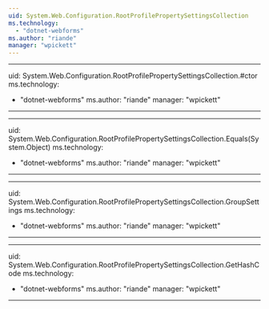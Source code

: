 ```yaml
---
uid: System.Web.Configuration.RootProfilePropertySettingsCollection
ms.technology: 
  - "dotnet-webforms"
ms.author: "riande"
manager: "wpickett"
---
```


---
uid: System.Web.Configuration.RootProfilePropertySettingsCollection.#ctor
ms.technology: 
  - "dotnet-webforms"
ms.author: "riande"
manager: "wpickett"
---

---
uid: System.Web.Configuration.RootProfilePropertySettingsCollection.Equals(System.Object)
ms.technology: 
  - "dotnet-webforms"
ms.author: "riande"
manager: "wpickett"
---

---
uid: System.Web.Configuration.RootProfilePropertySettingsCollection.GroupSettings
ms.technology: 
  - "dotnet-webforms"
ms.author: "riande"
manager: "wpickett"
---

---
uid: System.Web.Configuration.RootProfilePropertySettingsCollection.GetHashCode
ms.technology: 
  - "dotnet-webforms"
ms.author: "riande"
manager: "wpickett"
---
